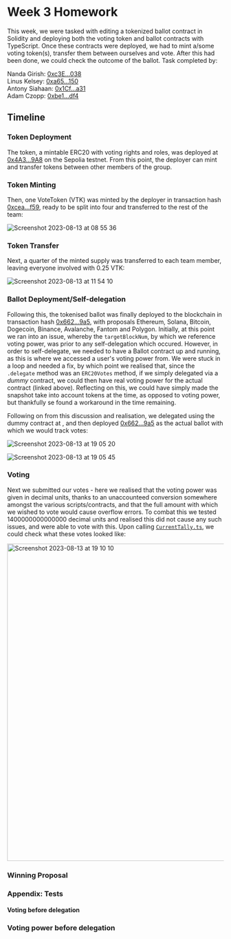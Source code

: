# Week 3 Homework

This week, we were tasked with editing a tokenized ballot contract in Solidity and deploying both the voting token and ballot contracts with TypeScript. Once these contracts were deployed, we had to mint a/some voting token(s), transfer them between ourselves and vote. After this had been done, we could check the outcome of the ballot. Task completed by:

Nanda Girish: [0xc3E...038](https://sepolia.etherscan.io/address/0xc3Ef2b9e4D9EAa4Efa28919213959CdD7E86B038)                                                                                                    
Linus Kelsey: [0xa65...150](https://sepolia.etherscan.io/address/0xa65b289a1F8AFA8105133523F0B912c6D5Fc1150)                                                                                                    
Antony Siahaan: [0x1Cf...a31](https://sepolia.etherscan.io/address/0x1Cf2ed52a7E6b4E8254f55624c85ed5958308a31)                                                                                                  
Adam Czopp: [0xbe1...df4](https://sepolia.etherscan.io/address/0xbe124408de4a263d0e746e9db41744f66c3e5df4)

## Timeline

### Token Deployment

The token, a mintable ERC20 with voting rights and roles, was deployed at [0x4A3...9A8](https://sepolia.etherscan.io/address/0x4A3f928B2909C33A8c27400F109f3C07FB5aE9A8) on the Sepolia testnet. From this point, the deployer can mint and transfer tokens between other members of the group.

### Token Minting

Then, one VoteToken (VTK) was minted by the deployer in transaction hash [0xcea...f59](https://sepolia.etherscan.io/tx/0xcea65fa47cc7f7ea7db14c2462d5cb310d5eff2a4b059038e294d66c85069f59), ready to be split into four and transferred to the rest of the team:

![Screenshot 2023-08-13 at 08 55 36](https://github.com/Encode-Solidity-Q2-2PM-2023-Group-4/Week-3-Homework/assets/96599839/21c3230c-f3c1-4184-bd8d-3a8a6005f093)

### Token Transfer

Next, a quarter of the minted supply was transferred to each team member, leaving everyone involved with 0.25 VTK:

![Screenshot 2023-08-13 at 11 54 10](https://github.com/Encode-Solidity-Q2-2PM-2023-Group-4/Week-3-Homework/assets/96599839/ddaaafc7-1497-426d-a9a6-f4259f7ac54e)

### Ballot Deployment/Self-delegation

Following this, the tokenised ballot was finally deployed to the blockchain in transaction hash [0x662...9a5](https://sepolia.etherscan.io/address/0x6623d414f729caaf17c393e5c0d4f4cd6a6839a5), with proposals Ethereum, Solana, Bitcoin, Dogecoin, Binance, Avalanche, Fantom and Polygon. Initially, at this point we ran into an issue, whereby the `targetBlockNum`, by which we reference voting power, was prior to any self-delegation which occured. However, in order to self-delegate, we needed to have a Ballot contract up and running, as this is where we accessed a user's voting power from. We were stuck in a loop and needed a fix, by which point we realised that, since the `.delegate` method was an `ERC20Votes` method, if we simply delegated via a *dummy* contract, we could then have real voting power for the actual contract (linked above). Reflecting on this, we could have simply made the snapshot take into account tokens at the time, as opposed to voting power, but thankfully se found a workaround in the time remaining.

Following on from this discussion and realisation, we delegated using the dummy contract at [](), and then deployed [0x662...9a5](https://sepolia.etherscan.io/address/0x6623d414f729caaf17c393e5c0d4f4cd6a6839a5) as the actual ballot with which we would track votes:

![Screenshot 2023-08-13 at 19 05 20](https://github.com/Encode-Solidity-Q2-2PM-2023-Group-4/Week-3-Homework/assets/96599839/e97d89d2-95e4-4be3-a66b-e6da1e87f675)

![Screenshot 2023-08-13 at 19 05 45](https://github.com/Encode-Solidity-Q2-2PM-2023-Group-4/Week-3-Homework/assets/96599839/cb6b4d02-6abd-439c-b91d-731d1d75572b)

### Voting

Next we submitted our votes - here we realised that the voting power was given in decimal units, thanks to an unaccounteed conversion somewhere amongst the various scripts/contracts, and that the full amount with which we wished to vote would cause overflow errors. To combat this we tested 1400000000000000 decimal units and realised this did not cause any such issues, and were able to vote with this. Upon calling [`CurrentTally.ts`](scripts/CurrentTally.ts), we could check what these votes looked like:

<img width="736" alt="Screenshot 2023-08-13 at 19 10 10" src="https://github.com/Encode-Solidity-Q2-2PM-2023-Group-4/Week-3-Homework/assets/96599839/1a1ba13b-2ed4-4ad7-ba41-c643326d0cfc">

### Winning Proposal

### Appendix: Tests

#### Voting before delegation

### Voting power before delegation


